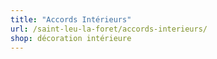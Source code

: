 ```yaml
---
title: "Accords Intérieurs"
url: /saint-leu-la-foret/accords-interieurs/
shop: décoration intérieure
---
```

